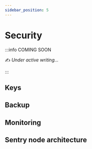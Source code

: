 ```yaml
---
sidebar_position: 5
---
```


# Security

:::info COMING SOON

✍️ _Under active writing..._

:::

## Keys

## Backup

## Monitoring

## Sentry node architecture
